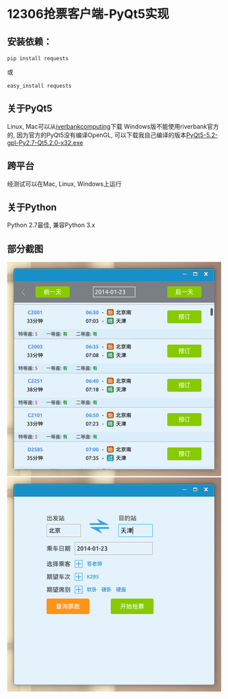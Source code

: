 12306抢票客户端-PyQt5实现
=============================

安装依赖：
--------

```
pip install requests 
```
或
```
easy_install requests 
```

关于PyQt5
---------
Linux, Mac可以从[iverbankcomputing](http://www.riverbankcomputing.com/software/pyqt/download5)下载
Windows版不能使用riverbank官方的, 因为官方的PyQt5没有编译OpenGL, 可以下载我自己编译的版本[PyQt5-5.2-gpl-Py2.7-Qt5.2.0-x32.exe](http://pan.baidu.com/s/1dDDZiHr)

跨平台
---------
经测试可以在Mac, Linux, Windows上运行

关于Python
----------
Python 2.7最佳, 兼容Python 3.x


部分截图
--------
<img src="./src/data/4.png" />

<img src="./src/data/5.png" />
